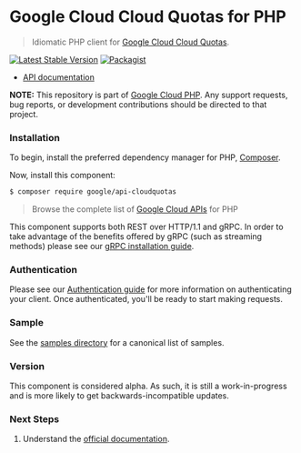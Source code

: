 # Google Cloud Cloud Quotas for PHP

> Idiomatic PHP client for [Google Cloud Cloud Quotas]().

[![Latest Stable Version](https://poser.pugx.org/google/api-cloudquotas/v/stable)](https://packagist.org/packages/google/api-cloudquotas) [![Packagist](https://img.shields.io/packagist/dm/google/api-cloudquotas.svg)](https://packagist.org/packages/google/api-cloudquotas)

* [API documentation](https://cloud.google.com/php/docs/reference/api-cloudquotas/latest)

**NOTE:** This repository is part of [Google Cloud PHP](https://github.com/googleapis/google-cloud-php). Any
support requests, bug reports, or development contributions should be directed to
that project.

### Installation

To begin, install the preferred dependency manager for PHP, [Composer](https://getcomposer.org/).

Now, install this component:

```sh
$ composer require google/api-cloudquotas
```

> Browse the complete list of [Google Cloud APIs](https://cloud.google.com/php/docs/reference)
> for PHP

This component supports both REST over HTTP/1.1 and gRPC. In order to take advantage of the benefits
offered by gRPC (such as streaming methods) please see our
[gRPC installation guide](https://cloud.google.com/php/grpc).

### Authentication

Please see our [Authentication guide](https://github.com/googleapis/google-cloud-php/blob/main/AUTHENTICATION.md) for more information
on authenticating your client. Once authenticated, you'll be ready to start making requests.

### Sample

See the [samples directory](https://github.com/googleapis/php-api-cloudquotas/tree/main/samples) for a canonical list of samples.

### Version

This component is considered alpha. As such, it is still a work-in-progress and is more likely to get backwards-incompatible updates.

### Next Steps

1. Understand the [official documentation](https://cloud.google.com/cloudquotas/docs/overview).
